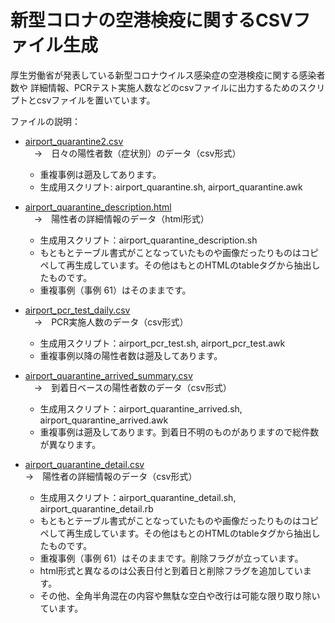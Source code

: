 # 新型コロナの空港検疫に関するCSVファイル生成

厚生労働省が発表している新型コロナウイルス感染症の空港検疫に関する感染者数や
詳細情報、PCRテスト実施人数などのcsvファイルに出力するためのスクリプトとcsvファイルを置いています。

ファイルの説明：

- [airport_quarantine2.csv](/airport_quarantine2.csv) </br>
 　→　日々の陽性者数（症状別）のデータ（csv形式）
  *  重複事例は遡及してあります。</br>
  * 生成用スクリプト: airport\_quarantine.sh, airport\_quarantine.awk

- [airport\_quarantine\_description.html](/airport\_quarantine\_description.html)</br>
　→　陽性者の詳細情報のデータ（html形式）
  * 生成用スクリプト：airport_quarantine\_description.sh </br>
  * もともとテーブル書式がことなっていたものや画像だったりものはコピペして再生成しています。その他はもとのHTMLのtableタグから抽出したものです。
  * 重複事例（事例 61）はそのままです。

- [airport_pcr_test_daily.csv](/airport_pcr_test_daily.csv) </br>
　→　PCR実施人数のデータ（csv形式）</br>
  * 生成用スクリプト：airport\_pcr\_test.sh, airport\_pcr\_test.awk
  * 重複事例以降の陽性者数は遡及してあります。</br>
  
- [airport_quarantine_arrived_summary.csv](/airport_quarantine_arrived_summary.csv) </br>
　→　到着日ベースの陽性者数のデータ（csv形式）</br>
  * 生成用スクリプト：airport\_quarantine\_arrived.sh, airport\_quarantine\_arrived.awk
  * 重複事例は遡及してあります。到着日不明のものがありますので総件数が異なります。</br>
- [airport_quarantine_detail.csv](/airport_quarantine_detail.csv)</br>
→　陽性者の詳細情報のデータ（csv形式）
  * 生成用スクリプト：airport_quarantine_detail.sh, airport_quarantine_detail.rb
  * もともとテーブル書式がことなっていたものや画像だったりものはコピペして再生成しています。その他はもとのHTMLのtableタグから抽出したものです。
  * 重複事例（事例 61）はそのままです。削除フラグが立っています。
  * html形式と異なるのは公表日付と到着日と削除フラグを追加しています。
  * その他、全角半角混在の内容や無駄な空白や改行は可能な限り取り除いています。